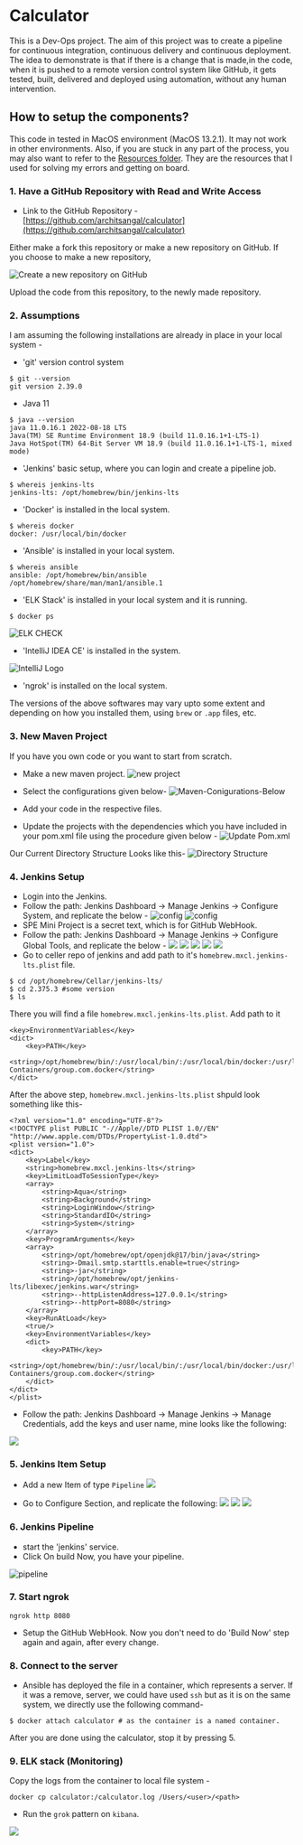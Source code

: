 # Calculator

This is a Dev-Ops project. The aim of this project was to create a pipeline for continuous integration, continuous delivery and continuous deployment. The idea to demonstrate is that if there is a change that is made,in the code, when it is pushed to a remote version control system like GitHub, it gets tested, built, delivered and deployed using automation, without any human intervention.

## How to setup the components?

This code in tested in MacOS environment (MacOS 13.2.1). It may not work in other environments. Also, if you are stuck in any part of the process, you may also want to refer to the [Resources folder](https://github.com/architsangal/calculator/tree/main/Resources). They are the resources that I used for solving my errors and getting on board.

### 1. Have a GitHub Repository with Read and Write Access

- Link to the GitHub Repository - [https://github.com/architsangal/calculator](https://github.com/architsangal/calculator)

Either make a fork this repository or make a new repository on GitHub. If you choose to make a new repository, 

![Create a new repository on GitHub](./Screenshots/1.GitHubRepo.png)

Upload the code from this repository, to the newly made repository. 

### 2. Assumptions

I am assuming the following installations are already in place in your local system -

- 'git' version control system

```
$ git --version
git version 2.39.0
```

- Java 11

```
$ java --version
java 11.0.16.1 2022-08-18 LTS
Java(TM) SE Runtime Environment 18.9 (build 11.0.16.1+1-LTS-1)
Java HotSpot(TM) 64-Bit Server VM 18.9 (build 11.0.16.1+1-LTS-1, mixed mode)
```

- 'Jenkins' basic setup, where you can login and create a pipeline job.
```
$ whereis jenkins-lts
jenkins-lts: /opt/homebrew/bin/jenkins-lts
```
- 'Docker' is installed in the local system.
```
$ whereis docker
docker: /usr/local/bin/docker
```
- 'Ansible' is installed in your local system.
```
$ whereis ansible
ansible: /opt/homebrew/bin/ansible /opt/homebrew/share/man/man1/ansible.1
```
- 'ELK Stack' is installed in your local system and it is running.
```
$ docker ps
```
![ELK CHECK](./Screenshots/2.ELK%20Check.png)
- 'IntelliJ IDEA CE' is installed in the system.

![IntelliJ Logo](./Screenshots/3.IntelliJ%20Idea%20CE%20logo.png)

- 'ngrok' is installed on the local system.

The versions of the above softwares may vary upto some extent and depending on how you installed them, using `brew` or `.app` files, etc. 

### 3. New Maven Project

If you have you own code or you want to start from scratch.

- Make a new maven project.
![new project](./Screenshots/4.newProject.png)

- Select the configurations given below-
![Maven-Conigurations-Below](./Screenshots/5.Maven-Conigurations-Below.png)

- Add your code in the respective files.

- Update the projects with the dependencies which you have included in your pom.xml file using the procedure given below -
![Update Pom.xml](./Screenshots/6.UpdatePom.xml.png)

Our Current Directory Structure Looks like this-
![Directory Structure](./Screenshots/7.directoryStruc.png)

### 4. Jenkins Setup

- Login into the Jenkins.
- Follow the path: Jenkins Dashboard -> Manage Jenkins ->  Configure System, and replicate the below - 
![config](./Screenshots/8.1%20config%20.png)
![config](./Screenshots/8.config.png)
- SPE Mini Project is a secret text, which is for GitHub WebHook.
- Follow the path: Jenkins Dashboard -> Manage Jenkins ->  Configure Global Tools, and replicate the below - 
![](./Screenshots/9.jdk.png)
![](./Screenshots/10.git.png)
![](./Screenshots/11.maven.png)
![](./Screenshots/12.ansi.png)
![](./Screenshots/13.docker.png)
- Go to celler repo of jenkins and add path to it's `homebrew.mxcl.jenkins-lts.plist` file.
```
$ cd /opt/homebrew/Cellar/jenkins-lts/
$ cd 2.375.3 #some version
$ ls
```
There you will find a file `homebrew.mxcl.jenkins-lts.plist`. Add path to it
```
<key>EnvironmentVariables</key>
<dict>
    <key>PATH</key>
    <string>/opt/homebrew/bin/:/usr/local/bin/:/usr/local/bin/docker:/usr/local/bin:/usr/bin:/bin:/usr/sbin:/sbin:/Applications/Docker.app/Contents/Resources/bin/:/Users/admin/Library/Group\ Containers/group.com.docker</string>
</dict>
```

After the above step, `homebrew.mxcl.jenkins-lts.plist` shpuld look something like this-
```
<?xml version="1.0" encoding="UTF-8"?>
<!DOCTYPE plist PUBLIC "-//Apple//DTD PLIST 1.0//EN" "http://www.apple.com/DTDs/PropertyList-1.0.dtd">
<plist version="1.0">
<dict>
	<key>Label</key>
	<string>homebrew.mxcl.jenkins-lts</string>
	<key>LimitLoadToSessionType</key>
	<array>
		<string>Aqua</string>
		<string>Background</string>
		<string>LoginWindow</string>
		<string>StandardIO</string>
		<string>System</string>
	</array>
	<key>ProgramArguments</key>
	<array>
		<string>/opt/homebrew/opt/openjdk@17/bin/java</string>
		<string>-Dmail.smtp.starttls.enable=true</string>
		<string>-jar</string>
		<string>/opt/homebrew/opt/jenkins-lts/libexec/jenkins.war</string>
		<string>--httpListenAddress=127.0.0.1</string>
		<string>--httpPort=8080</string>
	</array>
	<key>RunAtLoad</key>
	<true/>
	<key>EnvironmentVariables</key>
	<dict>
		<key>PATH</key>
		<string>/opt/homebrew/bin/:/usr/local/bin/:/usr/local/bin/docker:/usr/local/bin:/usr/bin:/bin:/usr/sbin:/sbin:/Applications/Docker.app/Contents/Resources/bin/:/Users/admin/Library/Group\ Containers/group.com.docker</string>
  	</dict>
</dict>
</plist>
```
- Follow the path: Jenkins Dashboard -> Manage Jenkins ->  Manage Credentials, add the keys and user name, mine looks like the following:

![](./Screenshots/14.cred.png)

### 5. Jenkins Item Setup

- Add a new Item of type `Pipeline`
![](./Screenshots/15.Item.png)

- Go to Configure Section, and replicate the following:
![](./Screenshots/16.1.png)
![](./Screenshots/16.2.png)
![](./Screenshots/16.3.png)

### 6. Jenkins Pipeline

- start the 'jenkins' service.
- Click On build Now, you have your pipeline.

![pipeline](./Screenshots/17.JenkinsBuild.png)

### 7. Start ngrok

```
ngrok http 8080
```

- Setup the GitHub WebHook. Now you don't need to do 'Build Now' step again and again, after every change.

### 8. Connect to the server

- Ansible has deployed the file in a container, which represents a server. If it was a remove, server, we could have used `ssh` but as it is on the same system, we directly use the following command-

```
$ docker attach calculator # as the container is a named container.
```

After you are done using the calculator, stop it by pressing 5.

### 9. ELK stack (Monitoring)

Copy the logs from the container to local file system - 
```
docker cp calculator:/calculator.log /Users/<user>/<path>
```

- Run the `grok` pattern on `kibana`.

![](./Screenshots/18.ELK.png)
